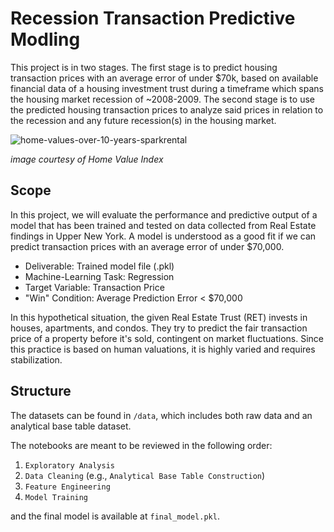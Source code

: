 # Recession Transaction Predictive Modling

This project is in two stages. The first stage is to predict housing transaction prices with an average error of under $70k, based on available financial data of a housing investment trust during a timeframe which spans the housing market recession of ~2008-2009. The second stage is to use the predicted housing transaction prices to analyze said prices in relation to the recession and any future recession(s) in the housing market. 

![home-values-over-10-years-sparkrental](https://user-images.githubusercontent.com/29715062/37129972-791a7528-224f-11e8-8814-8c51994e5037.png)

*image courtesy of Home Value Index*

## Scope

In this project, we will evaluate the performance and predictive output of a model that has been trained and tested on data collected from Real Estate findings in Upper New York. A model is understood as a good fit if we can predict transaction prices with an average error of under $70,000. 

* Deliverable: Trained model file (.pkl)
* Machine-Learning Task: Regression
* Target Variable: Transaction Price
* "Win" Condition: Average Prediction Error < $70,000

In this hypothetical situation, the given Real Estate Trust (RET) invests in houses, apartments, and condos. They try to predict the fair transaction price of a property before it's sold, contingent on market fluctuations. Since this practice is based on human valuations, it is highly varied and requires stabilization. 

## Structure

The datasets can be found in `/data`, which includes both raw data and an analytical base table dataset. 

The notebooks are meant to be reviewed in the following order:

1. `Exploratory Analysis`
2. `Data Cleaning` (e.g., `Analytical Base Table Construction`)
3. `Feature Engineering`
4. `Model Training`

and the final model is available at `final_model.pkl`. 
